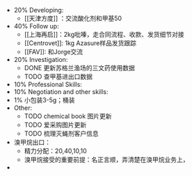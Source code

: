 - 20% Developing:
	- [[天津方度]] ：交流酸化剂和甲基50
- 40% Follow up:
	- [[上海再启]]：2kg吡嗪，走合同流程、收款、发货细节对接
	- [[Centrovet]]: 1kg Azasure样品发货跟踪
	- [[FAV]]: 和Jorge交流
- 20% Investigation:
	- DONE 更新苏格兰渔场的三文药使用数据
	- TODO 查甲基进出口数据
- 10% Professional Skills:
- 10% Negotiation and other skills:
- 1% 小包装3-5g；桶装
- Other:
	- TODO chemical book 图片更新
	- TODO 爱采购图片更新
	- TODO 梳理灭蝇剂客户信息
- 溴甲烷出口：
	- 精力分配：20,40,10,10
	- 溴甲烷接受的重要前提：名正言顺，弄清楚在溴甲烷业务上，
-
